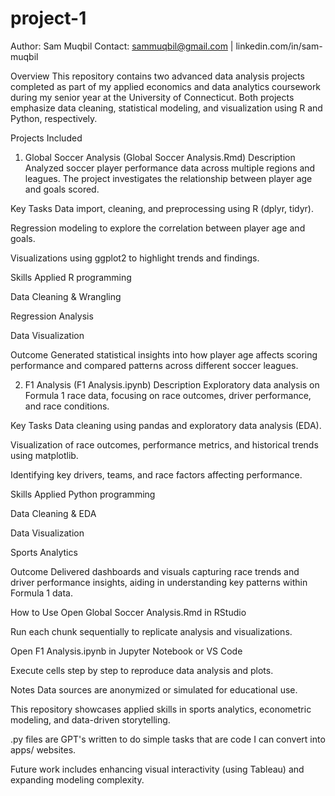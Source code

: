 # project-1
Author: Sam Muqbil
Contact: sammuqbil@gmail.com | linkedin.com/in/sam-muqbil

Overview
This repository contains two advanced data analysis projects completed as part of my applied economics and data analytics coursework during my senior year at the University of Connecticut. Both projects emphasize data cleaning, statistical modeling, and visualization using R and Python, respectively.

Projects Included
1. Global Soccer Analysis (Global Soccer Analysis.Rmd)
Description
Analyzed soccer player performance data across multiple regions and leagues. The project investigates the relationship between player age and goals scored.

Key Tasks
Data import, cleaning, and preprocessing using R (dplyr, tidyr).

Regression modeling to explore the correlation between player age and goals.

Visualizations using ggplot2 to highlight trends and findings.

Skills Applied
R programming

Data Cleaning & Wrangling

Regression Analysis

Data Visualization

Outcome
Generated statistical insights into how player age affects scoring performance and compared patterns across different soccer leagues.

2. F1 Analysis (F1 Analysis.ipynb)
Description
Exploratory data analysis on Formula 1 race data, focusing on race outcomes, driver performance, and race conditions.

Key Tasks
Data cleaning using pandas and exploratory data analysis (EDA).

Visualization of race outcomes, performance metrics, and historical trends using matplotlib.

Identifying key drivers, teams, and race factors affecting performance.

Skills Applied
Python programming

Data Cleaning & EDA

Data Visualization

Sports Analytics

Outcome
Delivered dashboards and visuals capturing race trends and driver performance insights, aiding in understanding key patterns within Formula 1 data.

How to Use
Open Global Soccer Analysis.Rmd in RStudio

Run each chunk sequentially to replicate analysis and visualizations.

Open F1 Analysis.ipynb in Jupyter Notebook or VS Code

Execute cells step by step to reproduce data analysis and plots.

Notes
Data sources are anonymized or simulated for educational use.

This repository showcases applied skills in sports analytics, econometric modeling, and data-driven storytelling.

.py files are GPT's written to do simple tasks that are code I can convert into apps/ websites. 

Future work includes enhancing visual interactivity (using Tableau) and expanding modeling complexity.

